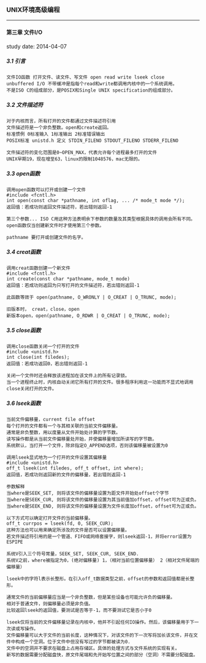 ### UNIX环境高级编程

----

#### 第三章 文件I/O
study date: 2014-04-07

##### 3.1 引言

	文件IO函数 打开文件、读文件、写文件 open read write lseek close
	unbuffered I/O 不带缓冲是指每个read和write都调用内核中的一个系统调用。
	不是ISO C的组成部分，是POSIX和Single UNIX specification的组成部分。

##### 3.2 文件描述符
	
	对于内核而言，所有打开的文件都通过文件描述符引用
	文件描述符是一个非负整数。open和create返回。
	标准惯例 0标准输入 1标准输出 2标准错误输出
	POSIX标准 unistd.h 定义 STDIN_FILENO STDOUT_FILENO STDERR_FILENO
	
	文件描述符的变化范围是0~OPEN_MAX，代表允许每个进程最多打开的文件
	UNIX早期19，现在增至63，linux的限制1048576，mac无限的。
	
##### 3.3 open函数

	调用open函数可以打开或创建一个文件
	#include <fcntl.h>
	int open(const char *pathname, int oflag, ... /* mode_t mode */);
	返回值：若成功则返回文件描述符，若出错则返回-1
	
	第三个参数... ISO C用这种方法表明余下参数的数量及其类型根据具体的调用会所有不同。
	open函数仅当创建新文件时才使用第三个参数。
	
	pathname 要打开或创建文件的名字。
	
##### 3.4 creat函数

	调用creat函数创建一个新文件
	#include <fcntl.h>
	int create(const char *pathname, mode_t mode)
	返回值：若成功则返回为只写打开的文件描述符，若出错则返回-1
	
	此函数等效于 open(pathname, O_WRONLY | O_CREAT | O_TRUNC, mode);
	
	旧版本时， creat，close，open
	新版本open，open(pathname, O_RDWR | O_CREAT | O_TRUNC, mode);
	
##### 3.5 close函数

	调用close函数关闭一个打开的文件
	#include <unistd.h>
	int close(int filedes);
	返回值：若成功返回0，若出错则返回-1
	
	关闭一个文件时还会释放该进程加在该文件上的所有记录锁。
	当一个进程终止时，内核自动关闭它所有打开的文件。很多程序利用这一功能而不显式地调用close关闭打开的文件。
	
##### 3.6 lseek函数

	当前文件偏移量，current file offset
	每个打开的文件都有一个与其相关联的当前文件偏移量。
	通常是非负整数，用以度量从文件开始处计算的字节数。
	读写操作都是从当前文件偏移量处开始，并使偏移量增加所读写的字节数。
	系统默认，当打开一个文件，除非指定O_APPEND选项，否则该偏移量被设置为0
	
	调用lseek显式地为一个打开的文件设置其偏移量
	#include <unistd.h>
	off_t lseek(int filedes, off_t offset, int where);
	返回值，若成功则返回新的文件的偏移量，若出错则返回-1
	
	参数解释
	当where是SEEK_SET, 则将该文件的偏移量设置为距文件开始处offset个字节
	当where是SEEK_CUR, 则将该文件的偏移量设置为其当前值加offset，offset可为正或负。
	当where是SEEK_END, 则将该文件的偏移量设置为文件长度加offset，offset可为正或负。

	以下方式可以确定打开文件的当前偏移量。
	off_t currpos = lseek(fd, 0, SEEK_CUR);
	这种方法也可以用来确定所涉及的文件是否可以设置偏移量。
	若文件描述符引用的是一个管道、FIFO或网络套接字，则lseek返回-1，并将error设置为ESPIPE
	
	系统V引入三个符号常量，SEEK_SET, SEEK_CUR, SEEK_END.
	系统V之前，where被指定为0，(绝对偏移量) 1，（相对当前位置偏移量） 2（相对文件尾端的偏移量）
	
	lseek中的字符l表示长整形。在引入off_t数据类型之前，offset的参数和返回值都是长整形。
	
	通常文件的当前偏移量应当是一个非负整数，但是某些设备也可能允许负的偏移量。
	相对于普通文件，则偏移量必须是非负值。
	比较返回lseek的返回值，要测试是否等于-1，而不要测试它是否小于0
	
	lseek仅将当前的文件偏移量记录在内核中，他并不引起任何IO操作。然后，该偏移量用于下一次读或写操作。
	文件偏移量可以大于文件的当前长度，这种情况下，对该文件的下一次写将加长该文件，并在文件中构成一个空洞。位于文件中但没有写过的字节都被读为0.
	文件中的空洞并不要求在磁盘上占用存储区。具体的处理方式与文件系统的实现有关。
	新写的数据需要分配磁盘快，原文件尾端和先开始写位置之间的部分（空洞）不需要分配磁盘。
	
	
	
	